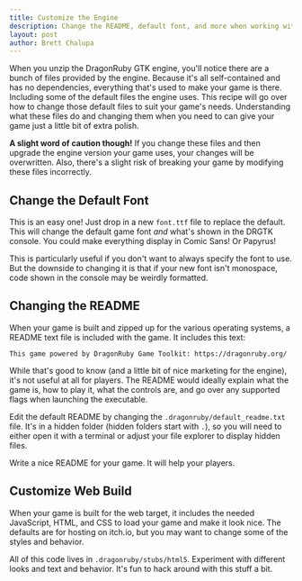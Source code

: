 ```yaml
---
title: Customize the Engine
description: Change the README, default font, and more when working with DragonRuby GTK.
layout: post
author: Brett Chalupa
---
```


When you unzip the DragonRuby GTK engine, you'll notice there are a bunch of files provided by the engine. Because it's all self-contained and has no dependencies, everything that's used to make your game is there. Including some of the default files the engine uses. This recipe will go over how to change those default files to suit your game's needs. Understanding what these files do and changing them when you need to can give your game just a little bit of extra polish.

**A slight word of caution though!** If you change these files and then upgrade the engine version your game uses, your changes will be overwritten. Also, there's a slight risk of breaking your game by modifying these files incorrectly.

## Change the Default Font

This is an easy one! Just drop in a new `font.ttf` file to replace the default. This will change the default game font _and_ what's shown in the DRGTK console. You could make everything display in Comic Sans! Or Papyrus!

This is particularly useful if you don't want to always specify the font to use. But the downside to changing it is that if your new font isn't monospace, code shown in the console may be weirdly formatted.

## Changing the README

When your game is built and zipped up for the various operating systems, a README text file is included with the game. It includes this text:

```
This game powered by DragonRuby Game Toolkit: https://dragonruby.org/
```

While that's good to know (and a little bit of nice marketing for the engine), it's not useful at all for players. The README would ideally explain what the game is, how to play it, what the controls are, and go over any supported flags when launching the executable.

Edit the default README by changing the `.dragonruby/default_readme.txt` file. It's in a hidden folder (hidden folders start with `.`), so you will need to either open it with a terminal or adjust your file explorer to display hidden files.

Write a nice README for your game. It will help your players.

## Customize Web Build

When your game is built for the web target, it includes the needed JavaScript, HTML, and CSS to load your game and make it look nice. The defaults are for hosting on itch.io, but you may want to change some of the styles and behavior.

All of this code lives in `.dragonruby/stubs/html5`. Experiment with different looks and text and behavior. It's fun to hack around with this stuff a bit.
